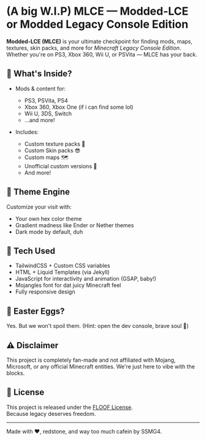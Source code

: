 # (A big W.I.P) MLCE — Modded-LCE or Modded Legacy Console Edition

**Modded-LCE (MLCE)** is your ultimate checkpoint for finding mods, maps, textures, skin packs, and more for *Minecraft Legacy Console Edition*. Whether you're on PS3, Xbox 360, Wii U, or PSVita — MLCE has your back.

## 🧱 What's Inside?

- Mods & content for:
  - PS3, PSVita, PS4
  - Xbox 360, Xbox One (if i can find some lol)
  - Wii U, 3DS, Switch
  - ...and more!
  
- Includes:
  - Custom texture packs 🧵
  - Custom Skin packs 😎
  - Custom maps 🗺️
  - Unofficial custom versions 🔧
  - And more!

## 🎨 Theme Engine

Customize your visit with:
- Your own hex color theme
- Gradient madness like Ender or Nether themes
- Dark mode by default, duh

## 🔧 Tech Used

- TailwindCSS + Custom CSS variables
- HTML + Liquid Templates (via Jekyll)
- JavaScript for interactivity and animation (GSAP, baby!)
- Mojangles font for dat juicy Minecraft feel
- Fully responsive design

## 🥚 Easter Eggs?

Yes. But we won't spoil them.
(Hint: open the dev console, brave soul 👀)

## ⚠️ Disclaimer

This project is completely fan-made and not affiliated with Mojang, Microsoft, or any official Minecraft entities. We're just here to vibe with the blocks.

## 📜 License

This project is released under the [FLOOF License](./LICENSE).  
Because legacy deserves freedom.

---

Made with ❤️, redstone, and way too much cafein by SSMG4.
